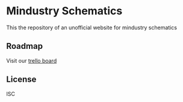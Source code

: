 # Mindustry Schematics

This the repository of an unofficial website for mindustry schematics

## Roadmap 

Visit our [trello board](https://trello.com/b/iaTPM6fU/mindustry-schematics-website)

## License

ISC
